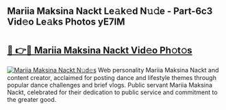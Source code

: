 ## Mariia Maksina Nackt Le𝚊k𝚎d N𝚞𝚍e - Part-6c3 Vid𝚎o Le𝚊ks Photos yE7IM

# <h2><a href="http://fb9qt5.evod.top/?m=Mariia+Maksina+Nackt">🔗 👉🔴 Mariia Maksina Nackt Vid𝚎o Ph𝚘t𝚘s</a></h2>

[![Mariia Maksina Nackt N𝚞d𝚎s](https://i.imgur.com/8V9OHl7.gif)](http://fb9qt5.evod.top/?m=Mariia+Maksina+Nackt)
Web personality Mariia Maksina Nackt and content creator, acclaimed for posting dance and lifestyle themes through popular dance challenges and brief vlogs. Public servant Mariia Maksina Nackt, celebrated for their dedication to public service and commitment to the greater good. 

